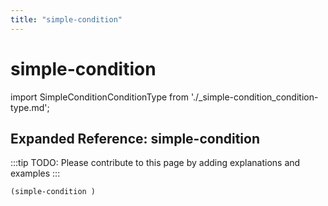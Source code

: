 ```yaml
---
title: "simple-condition"
---
```


# simple-condition

import SimpleConditionConditionType from './_simple-condition_condition-type.md';

<SimpleConditionConditionType />

## Expanded Reference: simple-condition

:::tip
TODO: Please contribute to this page by adding explanations and examples
:::

```lisp
(simple-condition )
```
